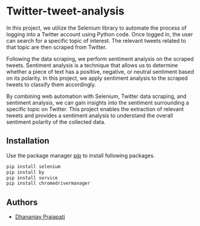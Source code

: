 
# Twitter-tweet-analysis

In this project, we utilize the Selenium library to automate the process of logging into a Twitter account using Python code. Once logged in, the user can search for a specific topic of interest. The relevant tweets related to that topic are then scraped from Twitter.

Following the data scraping, we perform sentiment analysis on the scraped tweets. Sentiment analysis is a technique that allows us to determine whether a piece of text has a positive, negative, or neutral sentiment based on its polarity. In this project, we apply sentiment analysis to the scraped tweets to classify them accordingly.

By combining web automation with Selenium, Twitter data scraping, and sentiment analysis, we can gain insights into the sentiment surrounding a specific topic on Twitter. This project enables the extraction of relevant tweets and provides a sentiment analysis to understand the overall sentiment polarity of the collected data.
## Installation

Use the package manager [pip](https://pip.pypa.io/en/stable/) to install following packages.

```bash
pip install selenium
pip install by
pip install service
pip install chromedrivermanager
```  
## Authors
- [Dhananjay Prajapati](https://www.linkedin.com/in/dhananjay-prajapati-35a1941b0)

